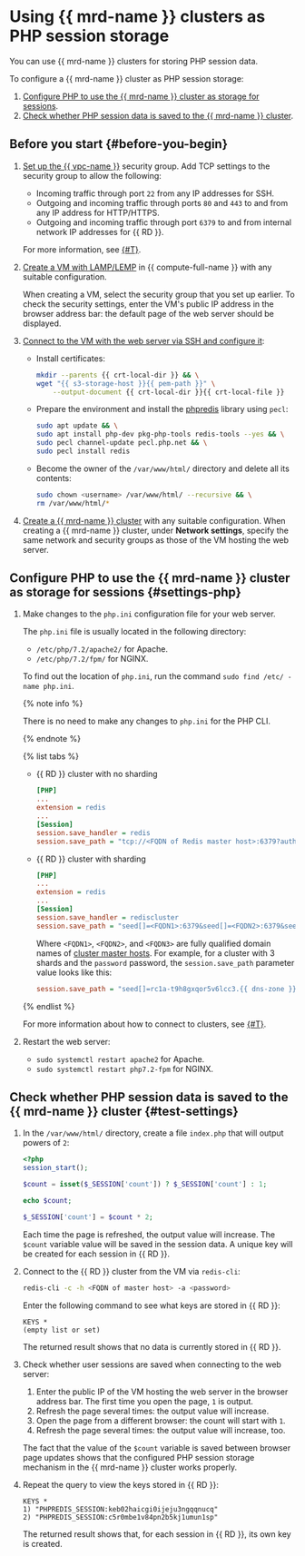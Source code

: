 # Using {{ mrd-name }} clusters as PHP session storage

You can use {{ mrd-name }} clusters for storing PHP session data.

To configure a {{ mrd-name }} cluster as PHP session storage:

1. [Configure PHP to use the {{ mrd-name }} cluster as storage for sessions](#settings-php).
1. [Check whether PHP session data is saved to the {{ mrd-name }} cluster](#test-settings).

## Before you start {#before-you-begin}

1. [Set up the {{ vpc-name }}](../../vpc/operations/security-group-update.md#add-rule) security group. Add TCP settings to the security group to allow the following:
      * Incoming traffic through port `22` from any IP addresses for SSH.
      * Outgoing and incoming traffic through ports `80` and `443` to and from any IP address for HTTP/HTTPS.
      * Outgoing and incoming traffic through port `6379` to and from internal network IP addresses for {{ RD }}.

    For more information, see [{#T}](../../vpc/concepts/security-groups.md).

1. [Create a VM with LAMP/LEMP](../../tutorials/web/lamp-lemp.md#create-vm) in {{ compute-full-name }} with any suitable configuration.

    When creating a VM, select the security group that you set up earlier. To check the security settings, enter the VM's public IP address in the browser address bar: the default page of the web server should be displayed.

1. [Connect to the VM with the web server via SSH and configure it](../../compute/operations/vm-connect/ssh.md):

    * Install certificates:

        ```bash
        mkdir --parents {{ crt-local-dir }} && \
        wget "{{ s3-storage-host }}{{ pem-path }}" \
            --output-document {{ crt-local-dir }}{{ crt-local-file }}
        ```

    * Prepare the environment and install the [phpredis](https://github.com/phpredis/phpredis) library using `pecl`:

        ```bash
        sudo apt update && \
        sudo apt install php-dev pkg-php-tools redis-tools --yes && \
        sudo pecl channel-update pecl.php.net && \
        sudo pecl install redis
        ```

    * Become the owner of the `/var/www/html/` directory and delete all its contents:

        ```bash
        sudo chown <username> /var/www/html/ --recursive && \
        rm /var/www/html/*
        ```

2. [Create a {{ mrd-name }} cluster](../../managed-redis/operations/cluster-create.md) with any suitable configuration. When creating a {{ mrd-name }} cluster, under **Network settings**, specify the same network and security groups as those of the VM hosting the web server.

## Configure PHP to use the {{ mrd-name }} cluster as storage for sessions {#settings-php}

1. Make changes to the `php.ini` configuration file for your web server.

    The `php.ini` file is usually located in the following directory:
    * `/etc/php/7.2/apache2/` for Apache.
    * `/etc/php/7.2/fpm/` for NGINX.

    To find out the location of `php.ini`, run the command `sudo find /etc/ -name php.ini`.

    {% note info %}

    There is no need to make any changes to `php.ini` for the PHP CLI.

    {% endnote %}

    {% list tabs %}

      - {{ RD }} cluster with no sharding

        ```ini
        [PHP]
        ...
        extension = redis
        ...
        [Session]
        session.save_handler = redis
        session.save_path = "tcp://<FQDN of Redis master host>:6379?auth=<password>"
        ```

      - {{ RD }} cluster with sharding

        ```ini
        [PHP]
        ...
        extension = redis
        ...
        [Session]
        session.save_handler = rediscluster
        session.save_path = "seed[]=<FQDN1>:6379&seed[]=<FQDN2>:6379&seed[]=<FQDN3>:6379&auth=<password>"
        ```

        Where `<FQDN1>`, `<FQDN2>`, and `<FQDN3>` are fully qualified domain names of [cluster master hosts](../../managed-redis/operations/hosts.md#list). For example, for a cluster with 3 shards and the `password` password, the `session.save_path` parameter value looks like this:

        ```ini
        session.save_path = "seed[]=rc1a-t9h8gxqor5v6lcc3.{{ dns-zone }}:6379&seed[]=rc1b-7qxk0h3b8pupxsj9.{{ dns-zone }}:6379&seed[]=rc1c-spy1c1i4vwvj0n8z.{{ dns-zone }}:6379&auth=password"
        ```

    {% endlist %}

    For more information about how to connect to clusters, see [{#T}](../../managed-redis/operations/connect/index.md).

1. Restart the web server:
    * `sudo systemctl restart apache2` for Apache.
    * `sudo systemctl restart php7.2-fpm` for NGINX.

## Check whether PHP session data is saved to the {{ mrd-name }} cluster {#test-settings}

1. In the `/var/www/html/` directory, create a file `index.php` that will output powers of `2`:

    ```php
    <?php
    session_start();
    
    $count = isset($_SESSION['count']) ? $_SESSION['count'] : 1;
    
    echo $count;
    
    $_SESSION['count'] = $count * 2;
    ```

    Each time the page is refreshed, the output value will increase. The `$count` variable value will be saved in the session data. A unique key will be created for each session in {{ RD }}.

1. Connect to the {{ RD }} cluster from the VM via `redis-cli`:

    ```bash
    redis-cli -c -h <FQDN of master host> -a <password>
    ```

    Enter the following command to see what keys are stored in {{ RD }}:

    ```text
    KEYS *
    (empty list or set)
    ```

    The returned result shows that no data is currently stored in {{ RD }}.

1. Check whether user sessions are saved when connecting to the web server:
    1. Enter the public IP of the VM hosting the web server in the browser address bar. The first time you open the page, `1` is output.
    1. Refresh the page several times: the output value will increase.
    1. Open the page from a different browser: the count will start with `1`.
    1. Refresh the page several times: the output value will increase, too.

    The fact that the value of the `$count` variable is saved between browser page updates shows that the configured PHP session storage mechanism in the {{ mrd-name }} cluster works properly.

1. Repeat the query to view the keys stored in {{ RD }}:

    ```text
    KEYS *
    1) "PHPREDIS_SESSION:keb02haicgi0ijeju3ngqqnucq"
    2) "PHPREDIS_SESSION:c5r0mbe1v84pn2b5kj1umun1sp"
    ```

    The returned result shows that, for each session in {{ RD }}, its own key is created.

